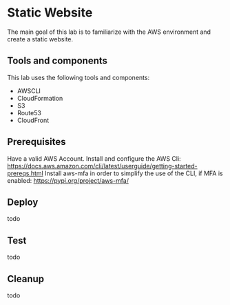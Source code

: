 # Static Website

The main goal of this lab is to familiarize with the AWS environment and create a static website.

## Tools and components

This lab uses the following tools and components:

- AWSCLI
- CloudFormation
- S3
- Route53
- CloudFront

## Prerequisites

Have a valid AWS Account.
Install and configure the AWS Cli: https://docs.aws.amazon.com/cli/latest/userguide/getting-started-prereqs.html
Install aws-mfa in order to simplify the use of the CLI, if MFA is enabled: https://pypi.org/project/aws-mfa/

## Deploy

todo

## Test

todo

## Cleanup

todo

